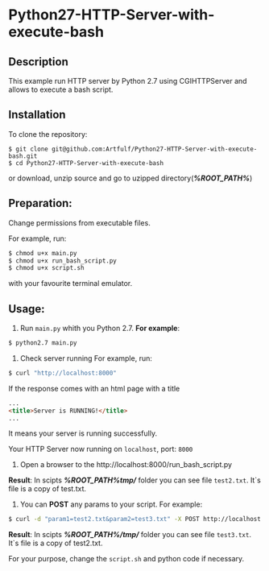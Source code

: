 # Python27-HTTP-Server-with-execute-bash

## Description
This example run HTTP server by Python 2.7 using CGIHTTPServer and allows to execute a bash script.

## Installation
To clone the repository:
```
$ git clone git@github.com:Artfulf/Python27-HTTP-Server-with-execute-bash.git
$ cd Python27-HTTP-Server-with-execute-bash
```
or download, unzip source and go to uzipped directory(***%ROOT_PATH%***)

## Preparation:
Change permissions from executable files.

For example, run:
```bash 
$ chmod u+x main.py
$ chmod u+x run_bash_script.py
$ chmod u+x script.sh
```
with your favourite terminal emulator.

## Usage:
1. Run `main.py` whith you Python 2.7.
**For example**:

```bash
$ python2.7 main.py
```
1. Check server running
For example, run:
```bash
$ curl "http://localhost:8000"
```
If the response comes with an html page with a title
```html
...
<title>Server is RUNNING!</title>
...
```
It means your server is running successfully.

Your HTTP Server now running on `localhost`, port: `8000`
1. Open a browser to the http://localhost:8000/run_bash_script.py

**Result**: 
In scipts ***%ROOT_PATH%tmp/*** folder you can see file `test2.txt`. It`s file is a copy of test.txt.
1. You can **POST** any params to your script.
For example:
```bash
$ curl -d "param1=test2.txt&param2=test3.txt" -X POST http://localhost:8000/cgi-bin/run_bash_script.py
```

**Result**: 
In scipts ***%ROOT_PATH%/tmp/*** folder you can see file `test3.txt`. It`s file is a copy of test2.txt.

For your purpose, change the `script.sh` and python code if necessary.
